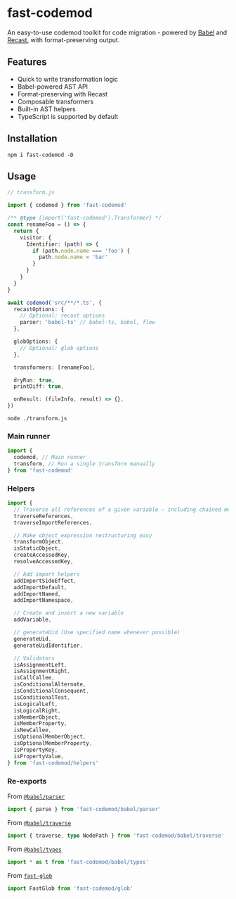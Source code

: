 # fast-codemod

An easy-to-use codemod toolkit for code migration - powered by [Babel](https://babel.dev/)
and [Recast](https://github.com/benjamn/recast), with format-preserving output.

## Features

+ Quick to write transformation logic
+ Babel-powered AST API
+ Format-preserving with Recast
+ Composable transformers
+ Built-in AST helpers
+ TypeScript is supported by default

## Installation

```shell
npm i fast-codemod -D
```

## Usage

```ts
// transform.js

import { codemod } from 'fast-codemod'

/** @type {import('fast-codemod').Transformer} */
const renameFoo = () => {
  return {
    visitor: {
      Identifier: (path) => {
        if (path.node.name === 'foo') {
          path.node.name = 'bar'
        }
      }
    }
  }
}

await codemod('src/**/*.ts', {
  recastOptions: {
    // Optional: recast options
    parser: 'babel-ts' // babel-ts, babel, flow
  },

  globOptions: {
    // Optional: glob options
  },

  transformers: [renameFoo],

  dryRun: true,
  printDiff: true,

  onResult: (fileInfo, result) => {},
})
```

```shell
node ./transform.js
```

### Main runner

```ts
import {
  codemod, // Main runner
  transform, // Run a single transform manually
} from 'fast-codemod'
```

### Helpers

```ts
import {
  // Traverse all references of a given variable — including chained member expressions.
  traverseReferences,
  traverseImportReferences,

  // Make object expression restructuring easy
  transformObject,
  isStaticObject,
  createAccessedKey,
  resolveAccessedKey,

  // Add import helpers
  addImportSideEffect,
  addImportDefault,
  addImportNamed,
  addImportNamespace,

  // Create and insert a new variable
  addVariable,

  // generateUid (Use specified name whenever possible)
  generateUid,
  generateUidIdentifier,

  // Validators
  isAssignmentLeft,
  isAssignmentRight,
  isCallCallee,
  isConditionalAlternate,
  isConditionalConsequent,
  isConditionalTest,
  isLogicalLeft,
  isLogicalRight,
  isMemberObject,
  isMemberProperty,
  isNewCallee,
  isOptionalMemberObject,
  isOptionalMemberProperty,
  isPropertyKey,
  isPropertyValue,
} from 'fast-codemod/helpers'
```

### Re-exports

From [`@babel/parser`](https://babel.dev/docs/babel-parser)

```ts
import { parse } from 'fast-codemod/babel/parser'
```

From [`@babel/traverse`](https://babel.dev/docs/babel-traverse)

```ts
import { traverse, type NodePath } from 'fast-codemod/babel/traverse'
```

From [`@babel/types`](https://babel.dev/docs/babel-types)

```ts
import * as t from 'fast-codemod/babel/types'
```

From [`fast-glob`](https://www.npmjs.com/package/fast-glob)

```ts
import FastGlob from 'fast-codemod/glob'
```
